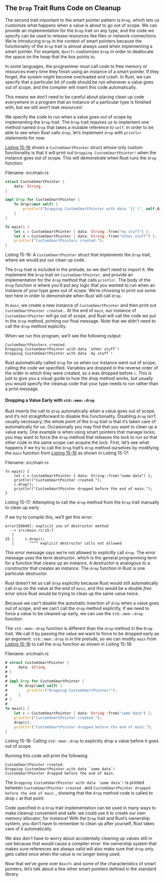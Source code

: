 ## The `Drop` Trait Runs Code on Cleanup

The second trait important to the smart pointer pattern is `Drop`, which lets
us customize what happens when a value is about to go out of scope. We can
provide an implementation for the `Drop` trait on any type, and the code we
specify can be used to release resources like files or network connections.
We’re introducing `Drop` in the context of smart pointers because the
functionality of the `Drop` trait is almost always used when implementing a
smart pointer. For example, `Box<T>` customizes `Drop` in order to deallocate
the space on the heap that the box points to.

In some languages, the programmer must call code to free memory or resources
every time they finish using an instance of a smart pointer. If they forget,
the system might become overloaded and crash. In Rust, we can specify that a
particular bit of code should be run whenever a value goes out of scope, and
the compiler will insert this code automatically.

<!-- Are we saying that any code can be run, and that we can use that to clean
up, or that this code that can be run is specifically always for clean up? -->
<!-- I don't understand what the difference between those two choices are?
/Carol -->

This means we don’t need to be careful about placing clean up code everywhere
in a program that an instance of a particular type is finished with, but we
still won’t leak resources!

We specify the code to run when a value goes out of scope by implementing the
`Drop` trait. The `Drop` trait requires us to implement one method named `drop`
that takes a mutable reference to `self`. In order to be able to see when Rust
calls `drop`, let’s implement `drop` with `println!` statements for now.

<!-- Why are we showing this as an example and not an example of it being used
for clean up? -->
<!-- To demonstrate the mechanics of implementing the trait and showing when
this code gets run. It's hard to experience the cleaning up unless we print
something. /Carol -->

[Listing 15-16][Listing-15-16] shows a `CustomSmartPointer` struct whose only custom
functionality is that it will print out `Dropping CustomSmartPointer!` when the
instance goes out of scope. This will demonstrate when Rust runs the `drop`
function:

<!-- Is this below just telling us how to adapt it for cleaning up instead?
Maybe save it for when we have context for it? Instead of a `println!`
statement, you'd fill in `drop` with whatever cleanup code your smart pointer
needs to run: -->
<!-- This is demonstrating what we need to do to use `Drop`, without getting
into the complexities of what "cleaning up" might mean yet, just to give the
reader an idea of when this code gets called and that it gets called
automatically. We're building up to cleaning up. /Carol -->

<span class="filename">Filename: src/main.rs</span>

[Listing-15-16]: #Listing-15-16
<a name="Listing-15-16"></a>

```rust
struct CustomSmartPointer {
    data: String,
}

impl Drop for CustomSmartPointer {
    fn drop(&mut self) {
        println!("Dropping CustomSmartPointer with data `{}`!", self.data);
    }
}

fn main() {
    let c = CustomSmartPointer { data: String::from("my stuff") };
    let d = CustomSmartPointer { data: String::from("other stuff") };
    println!("CustomSmartPointers created.");
}
```

<span class="caption">Listing 15-16: A `CustomSmartPointer` struct that
implements the `Drop` trait, where we would put our clean up code.</span>

The `Drop` trait is included in the prelude, so we don’t need to import it. We
implement the `Drop` trait on `CustomSmartPointer`, and provide an
implementation for the `drop` method that calls `println!`. The body of the
`drop` function is where you’d put any logic that you wanted to run when an
instance of your type goes out of scope. We’re choosing to print out some text
here in order to demonstrate when Rust will call `drop`.

<!-- Where you'd put this code, or where this code would be called? It seems
laborious to write this clean up code wherever there's a print call? -->
<!-- I'm not sure how you concluded that from what we had here, could you
elaborate? /Carol -->

In `main`, we create a new instance of `CustomSmartPointer` and then print out
`CustomSmartPointer created.`. At the end of `main`, our instance of
`CustomSmartPointer` will go out of scope, and Rust will call the code we put
in the `drop` method, printing our final message. Note that we didn’t need to
call the `drop` method explicitly.

When we run this program, we’ll see the following output:

```text
CustomSmartPointers created.
Dropping CustomSmartPointer with data `other stuff`!
Dropping CustomSmartPointer with data `my stuff`!
```

Rust automatically called `drop` for us when our instance went out of scope,
calling the code we specified. Variables are dropped in the reverse order of
the order in which they were created, so `d` was dropped before `c`. This is
just to give you a visual guide to how the drop method works, but usually you
would specify the cleanup code that your type needs to run rather than a print
message.

<!-- Can you wrap this example up by saying what you would actually put in a
drop method and why?-->
<!-- Done /Carol -->

#### Dropping a Value Early with `std::mem::drop`

<!-- is this a new method from Drop or the same method? -->
<!-- This is a new function. /Carol -->

Rust inserts the call to `drop` automatically when a value goes out of scope,
and it’s not straightforward to disable this functionality. Disabling `drop`
isn’t usually necessary; the whole point of the `Drop` trait is that it’s taken
care of automatically for us. Occasionally you may find that you want to clean
up a value early. One example is when using smart pointers that manage locks;
you may want to force the `drop` method that releases the lock to run so that
other code in the same scope can acquire the lock. First, let’s see what
happens if we try to call the `Drop` trait’s `drop` method ourselves by
modifying the `main` function from [Listing 15-16][Listing-15-16] as shown in Listing 15-17:

<!-- Above: I'm not following why we are doing this, if it's not necessary and
we aren't going to cover it now anyway -- can you lay out why we're discussing
this here? -->
<!-- Done. /Carol -->

<span class="filename">Filename: src/main.rs</span>

[Listing-15-17]: #Listing-15-17
<a name="Listing-15-17"></a>

```rust,ignore
fn main() {
    let c = CustomSmartPointer { data: String::from("some data") };
    println!("CustomSmartPointer created.");
    c.drop();
    println!("CustomSmartPointer dropped before the end of main.");
}
```

<span class="caption">Listing 15-17: Attempting to call the `drop` method from
the `Drop` trait manually to clean up early</span>

If we try to compile this, we’ll get this error:

```text
error[E0040]: explicit use of destructor method
  --> src/main.rs:15:7
   |
15 |     c.drop();
   |       ^^^^ explicit destructor calls not allowed
```

This error message says we’re not allowed to explicitly call `drop`. The error
message uses the term *destructor*, which is the general programming term for a
function that cleans up an instance. A *destructor* is analogous to a
*constructor* that creates an instance. The `drop` function in Rust is one
particular destructor.

Rust doesn’t let us call `drop` explicitly because Rust would still
automatically call `drop` on the value at the end of `main`, and this would be
a *double free* error since Rust would be trying to clean up the same value
twice.

Because we can’t disable the automatic insertion of `drop` when a value goes
out of scope, and we can’t call the `drop` method explicitly, if we need to
force a value to be cleaned up early, we can use the `std::mem::drop` function.

The `std::mem::drop` function is different than the `drop` method in the `Drop`
trait. We call it by passing the value we want to force to be dropped early as
an argument. `std::mem::drop` is in the prelude, so we can modify `main` from
[Listing 15-16][Listing-15-16] to call the `drop` function as shown in Listing 15-18:

<span class="filename">Filename: src/main.rs</span>

[Listing-15-18]: #Listing-15-18
<a name="Listing-15-18"></a>

```rust
# struct CustomSmartPointer {
#     data: String,
# }
#
# impl Drop for CustomSmartPointer {
#     fn drop(&mut self) {
#         println!("Dropping CustomSmartPointer!");
#     }
# }
#
fn main() {
    let c = CustomSmartPointer { data: String::from("some data") };
    println!("CustomSmartPointer created.");
    drop(c);
    println!("CustomSmartPointer dropped before the end of main.");
}
```

<span class="caption">Listing 15-18: Calling `std::mem::drop` to explicitly
drop a value before it goes out of scope</span>

Running this code will print the following:

```text
CustomSmartPointer created.
Dropping CustomSmartPointer with data `some data`!
CustomSmartPointer dropped before the end of main.
```

<!-- What's the destructor code, here? We haven't mentioned that before, not in
this chapter in any case -->
<!-- I added a definition for destructor a few paragraphs above, the first time
we see it in an error message. /Carol -->

The ```Dropping CustomSmartPointer with data `some data`!``` is printed between `CustomSmartPointer
created.` and `CustomSmartPointer dropped before the end of main.`, showing
that the `drop` method code is called to drop `c` at that point.

<!-- How does this show that the destructor code (is that drop?) is called? Is
this correct, above?-->
<!-- The order of what gets printed shows that the drop code is called.
/Carol-->

Code specified in a `Drop` trait implementation can be used in many ways to
make cleanup convenient and safe: we could use it to create our own memory
allocator, for instance! With the `Drop` trait and Rust’s ownership system, you
don’t have to remember to clean up after yourself, Rust takes care of it
automatically.

We also don’t have to worry about accidentally cleaning up values still in use
because that would cause a compiler error: the ownership system that makes sure
references are always valid will also make sure that `drop` only gets called
once when the value is no longer being used.

Now that we’ve gone over `Box<T>` and some of the characteristics of smart
pointers, let’s talk about a few other smart pointers defined in the standard
library.

[Listing-15-16]: ch15-03-drop.html#Listing-15-16
[Listing-15-17]: ch15-03-drop.html#Listing-15-17
[Listing-15-18]: ch15-03-drop.html#Listing-15-18
